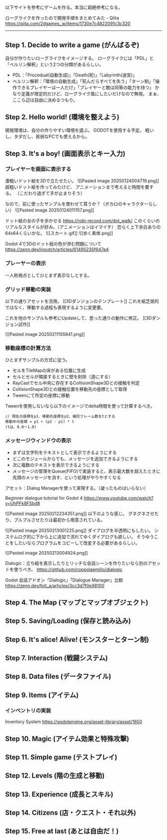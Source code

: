 以下サイトを参考にゲームを作る。本当に超絶参考になる。

ローグライクを作ったので開発手順をまとめてみた - Qiita
https://qiita.com/2dgames_jp/items/1730e7c4822091c3c320

---

## Step 1. Decide to write a game (がんばるぞ)

自分が作りたいローグライクをイメージする。
ローグライクには「PDL」と「ベルリン解釈」という2つの分類があるらしい。
- PDL：「Procedual(自動生成)」「Death(死)」「Labyrinth(迷宮)」
- ベルリン解釈：「環境の自動生成」「死んだらすべてを失う」「ターン制」「操作できるプレイヤーは一人だけ」「プレイヤーと敵は同等の能力を持つ」
かなり定義が限定的だけど、ローグライク風にしたいだけなので無視。
まぁ、ここら辺は自由に決めるつもり。

## Step 2. Hello world! (環境を整えよう)

開発環境は、自分の作りやすい環境を選ぶ。
GODOTを使用する予定。
軽いし、タダだし、貧弱なPCでも使えるから。

## Step 3. It's a boy! (画面表示とキー入力)

### プレイヤーを画面に表示する
激粗いドット絵を3Dで立たせたい。
![[Pasted image 20250124004719.png]]
超粗いドット絵を作ってみたけど、
アニメーションまで考えると時間を要する。
（こだわり過ぎて手が止まりそう）

なので、前に使ったサンプルを使わせて貰うか？（ボカロのキャラクターらしい）
![[Pasted image 20250124011157.png]]

ドット絵の女の子を歩かせる
https://robi-record.com/dot_walk/
このくらいのリアルなスタイルが好み。（アニメーションはイマイチ）
恐らく上下余白ありの64x64くらいかな。
![[スカート.gif]]
![[歩く素体.png]]

Godot 4で3Dのドット絵の色が滲む問題について
https://zenn.dev/inoutch/articles/61495235f647e4

### プレーヤーの表示

一人称視点としてひとまず表示なしとする。

### グリッド移動の実装

以下の通りアセットを流用。
[[3Dダンジョンのテンプレート]]
これを紙芝居的ではなく、移動する過程も表現するように変更要。

これを他のサンプルも参考にUpdateして、思った通りの動作に修正。
[[3Dダンジョン試作]]

![[Pasted image 20250211155841.png]]

### 移動座標の計算方法

ひとまずサンプルの方式に従う。
- セルをTileMapの床がある位置に生成
- セルとセルが隣接するときに壁を削除（道にする）
- RayCastでセル中央に存在するCollisionShape3Dとの接触を判定
- CollisionShape3Dとの接触位置を移動先の座標として取得
- Tweenにて所定の座標に移動

Tweenを使用しないなら以下のイメージでdelta時間を使って計算するべき。
```
// 現在の座標をp1、移動先座標をp2、補完フレーム数をtとする
移動中の座標 = p1 + (p2 - p1) * t
(tは、0.0〜1.0)
```

### メッセージウィンドウの表示

- まずは文字列をテキストとして表示できるようにする
- どこのモジュールからでも、メッセージを追加できるようにする
- 次に複数のテキストを表示できるようにする
- メッセージの管理をQueue(FIFO)で実装すると、表示最大数を超えたときに先頭のメッセージを消す、という処理がやりやすくなる

アセット：Dialog Managerを使って実現する。（凝ったものはいらない）

Beginner dialogue tutorial for Godot 4
https://www.youtube.com/watch?v=UhPFk8FSbd8

![[Pasted image 20250212234351.png]]
以下のような感じ。
グネグネさせたり、プルプルさせたりは最初から用意されている。

![[Pasted image 20250213001225.png]]
ダイアログを半透明にもしたい。
システムログ的に下から上に追加で流れてゆくダイアログも欲しい。
そうゆうことをしたいならプログラムをコピーして改変する必要があるらしい。

![[Pasted image 20250213004924.png]]

Dialogic：立ち絵を表示したりとリッチな会話シーンを作りたいなら別のアセットを使うべき。
https://github.com/coppolaemilio/dialogic

Godot 会話アドオン「Dialogic」「Dialogue Manager」比較
https://zenn.dev/folt_a/articles/3cc3d7f0e98100

## Step 4. The Map (マップとマップオブジェクト)


## Step 5. Saving/Loading (保存と読み込み)


## Step 6. It's alice! Alive! (モンスターとターン制)


## Step 7. Interaction (戦闘システム)


## Step 8. Data files (データファイル)

## Step 9. Items (アイテム)

### インベントリの実装

Inventory System
https://godotengine.org/asset-library/asset/1650


## Step 10. Magic (アイテム効果と特殊攻撃)


## Step 11. Simple game (テストプレイ)


## Step 12. Levels (階の生成と移動)


## Step 13. Experience (成長とスキル)


## Step 14. Citizens (店・クエスト・それ以外)


## Step 15. Free at last (あとは自由だ！)
